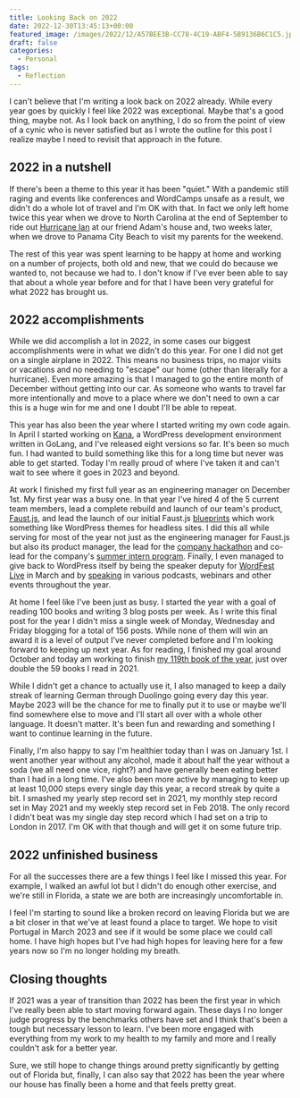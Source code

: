 ```yaml
---
title: Looking Back on 2022
date: 2022-12-30T13:45:13+00:00
featured_image: /images/2022/12/A57BEE3B-CC78-4C19-ABF4-5B9136B6C1C5.jpeg
draft: false
categories:
  - Personal
tags:
  - Reflection
---
```


I can't believe that I'm writing a look back on 2022 already. While every year goes by quickly I feel like 2022 was exceptional. Maybe that's a good thing, maybe not. As I look back on anything, I do so from the point of view of a cynic who is never satisfied but as I wrote the outline for this post I realize maybe I need to revisit that approach in the future.

## 2022 in a nutshell

If there's been a theme to this year it has been "quiet." With a pandemic still raging and events like conferences and WordCamps unsafe as a result, we didn't do a whole lot of travel and I'm OK with that. In fact we only left home twice this year when we drove to North Carolina at the end of September to ride out [Hurricane Ian][1] at our friend Adam's house and, two weeks later, when we drove to Panama City Beach to visit my parents for the weekend.

The rest of this year was spent learning to be happy at home and working on a number of projects, both old and new, that we could do because we wanted to, not because we had to. I don't know if I've ever been able to say that about a whole year before and for that I have been very grateful for what 2022 has brought us.

## 2022 accomplishments

While we did accomplish a lot in 2022, in some cases our biggest accomplishments were in what we didn't do this year. For one I did not get on a single airplane in 2022. This means no business trips, no major visits or vacations and no needing to "escape" our home (other than literally for a hurricane). Even more amazing is that I managed to go the entire month of December without getting into our car. As someone who wants to travel far more intentionally and move to a place where we don't need to own a car this is a huge win for me and one I doubt I'll be able to repeat.

This year has also been the year where I started writing my own code again. In April I started working on [Kana][2], a WordPress development environment written in GoLang, and I've released eight versions so far. It's been so much fun. I had wanted to build something like this for a long time but never was able to get started. Today I'm really proud of where I've taken it and can't wait to see where it goes in 2023 and beyond.

At work I finished my first full year as an engineering manager on December 1st. My first year was a busy one. In that year I've hired 4 of the 5 current team members, lead a complete rebuild and launch of our team's product, [Faust.js][3], and lead the launch of our initial Faust.js [blueprints][4] which work something like WordPress themes for headless sites. I did this all while serving for most of the year not just as the engineering manager for Faust.js but also its product manager, the lead for the [company hackathon][5] and co-lead for the company's [summer intern program][6]. Finally, I even managed to give back to WordPress itself by being the speaker deputy for [WordFest Live][7] in March and by [speaking][8] in various podcasts, webinars and other events throughout the year.

At home I feel like I've been just as busy. I started the year with a goal of reading 100 books and writing 3 blog posts per week. As I write this final post for the year I didn't miss a single week of Monday, Wednesday and Friday blogging for a total of 156 posts. While none of them will win an award it is a level of output I've never completed before and I'm looking forward to keeping up next year. As for reading, I finished my goal around October and today am working to finish [my 119th book of the year][9], just over double the 59 books I read in 2021.

While I didn't get a chance to actually use it, I also managed to keep a daily streak of learning German through Duolingo going every day this year. Maybe 2023 will be the chance for me to finally put it to use or maybe we'll find somewhere else to move and I'll start all over with a whole other language. It doesn't matter. It's been fun and rewarding and something I want to continue learning in the future.

Finally, I'm also happy to say I'm healthier today than I was on January 1st. I went another year without any alcohol, made it about half the year without a soda (we all need one vice, right?) and have generally been eating better than I had in a long time. I've also been more active by managing to keep up at least 10,000 steps every single day this year, a record streak by quite a bit. I smashed my yearly step record set in 2021, my monthly step record set in May 2021 and my weekly step record set in Feb 2018. The only record I didn't beat was my single day step record which I had set on a trip to London in 2017. I'm OK with that though and will get it on some future trip.

## 2022 unfinished business

For all the successes there are a few things I feel like I missed this year. For example, I walked an awful lot but I didn't do enough other exercise, and we're still in Florida, a state we are both are increasingly uncomfortable in.

I feel I'm starting to sound like a broken record on leaving Florida but we are a bit closer in that we've at least found a place to target. We hope to visit Portugal in March 2023 and see if it would be some place we could call home. I have high hopes but I've had high hopes for leaving here for a few years now so I'm no longer holding my breath.

## Closing thoughts

If 2021 was a year of transition than 2022 has been the first year in which I've really been able to start moving forward again. These days I no longer judge progress by the benchmarks others have set and I think that's been a tough but necessary lesson to learn. I've been more engaged with everything from my work to my health to my family and more and I really couldn't ask for a better year.

Sure, we still hope to change things around pretty significantly by getting out of Florida but, finally, I can also say that 2022 has been the year where our house has finally been a home and that feels pretty great.

 [1]: https://en.wikipedia.org/wiki/Hurricane_Ian
 [2]: https://github.com/ChrisWiegman/kana/
 [3]: https://faustjs.org/
 [4]: https://wpengine.com/blog/wp-engine-launches-new-plans-and-atlas-blueprints/
 [5]: https://wpengine.com/blog/spring-hackathon-2022/
 [6]: https://wpengine.careers/internships/
 [7]: https://www.wordfest.live/previous/
 [8]: /speaking/
 [9]: https://www.goodreads.com/user/show/4157863-chris-wiegman